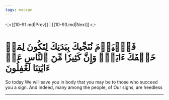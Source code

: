 ```yaml
---
tags: meccan
---
```


👈 [[10-91.md|Prev]] | [[10-93.md|Next]] 👉

# فَٱلۡيَوۡمَ نُنَجِّيكَ بِبَدَنِكَ لِتَكُونَ لِمَنۡ خَلۡفَكَ ءَايَةٗۚ وَإِنَّ كَثِيرٗا مِّنَ ٱلنَّاسِ عَنۡ ءَايَٰتِنَا لَغَٰفِلُونَ

So today We will save you in body that you may be to those who succeed you a sign. And indeed, many among the people, of Our signs, are heedless

---


